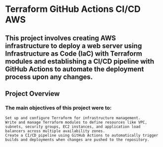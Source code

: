 # Terraform GitHub Actions CI/CD AWS

## This project involves creating AWS infrastructure to deploy a web server using Infrastructure as Code (IaC) with Terraform modules and establishing a CI/CD pipeline with GitHub Actions to automate the deployment process upon any changes.
## Project Overview

### The main objectives of this project were to:

    Set up and configure Terraform for infrastructure management.
    Write and manage Terraform modules to define resources like VPC, subnets, security groups, EC2 instances, and application load balancers across multiple availability zones.
    Create a CI/CD pipeline using GitHub Actions to automatically trigger builds and deployments when changes are pushed to the repository.
